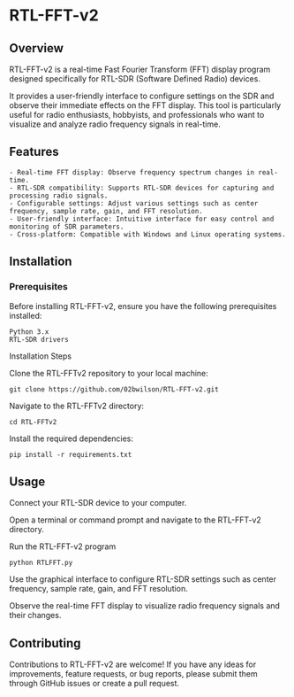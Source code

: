 # RTL-FFT-v2
## Overview

RTL-FFT-v2 is a real-time Fast Fourier Transform (FFT) display program designed specifically for RTL-SDR (Software Defined Radio) devices. 

It provides a user-friendly interface to configure settings on the SDR and observe their immediate effects on the FFT display. This tool is particularly useful for radio enthusiasts, hobbyists, and professionals who want to visualize and analyze radio frequency signals in real-time.

## Features

    - Real-time FFT display: Observe frequency spectrum changes in real-time.
    - RTL-SDR compatibility: Supports RTL-SDR devices for capturing and processing radio signals.
    - Configurable settings: Adjust various settings such as center frequency, sample rate, gain, and FFT resolution.
    - User-friendly interface: Intuitive interface for easy control and monitoring of SDR parameters.
    - Cross-platform: Compatible with Windows and Linux operating systems.

## Installation
### Prerequisites

Before installing RTL-FFT-v2, ensure you have the following prerequisites installed:

    Python 3.x
    RTL-SDR drivers

Installation Steps

Clone the RTL-FFTv2 repository to your local machine:
```
git clone https://github.com/02bwilson/RTL-FFT-v2.git
```
Navigate to the RTL-FFTv2 directory:

```
cd RTL-FFTv2
```

Install the required dependencies:

```
pip install -r requirements.txt
```
## Usage

Connect your RTL-SDR device to your computer.

Open a terminal or command prompt and navigate to the RTL-FFT-v2 directory.

Run the RTL-FFT-v2 program
```
python RTLFFT.py
```
Use the graphical interface to configure RTL-SDR settings such as center frequency, sample rate, gain, and FFT resolution.

Observe the real-time FFT display to visualize radio frequency signals and their changes.

## Contributing

Contributions to RTL-FFT-v2 are welcome! If you have any ideas for improvements, feature requests, or bug reports, please submit them through GitHub issues or create a pull request.
